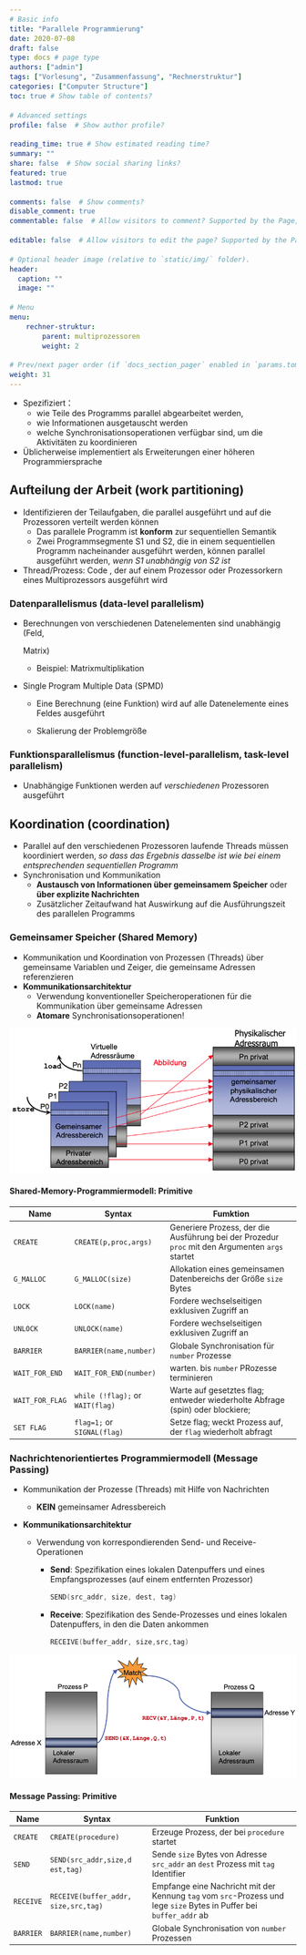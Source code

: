 ```yaml
---
# Basic info
title: "Parallele Programmierung"
date: 2020-07-08
draft: false
type: docs # page type
authors: ["admin"]
tags: ["Vorlesung", "Zusammenfassung", "Rechnerstruktur"]
categories: ["Computer Structure"]
toc: true # Show table of contents?

# Advanced settings
profile: false  # Show author profile?

reading_time: true # Show estimated reading time?
summary: ""
share: false  # Show social sharing links?
featured: true
lastmod: true

comments: false  # Show comments?
disable_comment: true
commentable: false  # Allow visitors to comment? Supported by the Page, Post, and Docs content types.

editable: false  # Allow visitors to edit the page? Supported by the Page, Post, and Docs content types.

# Optional header image (relative to `static/img/` folder).
header:
  caption: ""
  image: ""

# Menu
menu: 
    rechner-struktur:
        parent: multiprozessoren
        weight: 2

# Prev/next pager order (if `docs_section_pager` enabled in `params.toml`)
weight: 31
---
```


- Spezifiziert：
  - wie Teile des Programms parallel abgearbeitet werden, 
  - wie Informationen ausgetauscht werden
  - welche Synchronisationsoperationen verfügbar sind, um die Aktivitäten zu koordinieren
- Üblicherweise implementiert als Erweiterungen einer höheren Programmiersprache 

## Aufteilung der Arbeit (work partitioning)

- Identifizieren der Teilaufgaben, die parallel ausgeführt und auf die Prozessoren verteilt werden können
  - Das parallele Programm ist **konform** zur sequentiellen Semantik
  - Zwei Programmsegmente S1 und S2, die in einem sequentiellen Programm nacheinander ausgeführt werden, können parallel ausgeführt werden, *wenn S1 unabhängig von S2 ist*
- Thread/Prozess: Code , der auf einem Prozessor oder Prozessorkern eines Multiprozessors ausgeführt wird

### Datenparallelismus (data-level parallelism)

- Berechnungen von verschiedenen Datenelementen sind unabhängig (Feld,

  Matrix)

  - Beispiel: Matrixmultiplikation

- Single Program Multiple Data (SPMD)

  - Eine Berechnung (eine Funktion) wird auf alle Datenelemente eines Feldes ausgeführt

  - Skalierung der Problemgröße

### Funktionsparallelismus (function-level-parallelism, task-level parallelism)

- Unabhängige Funktionen werden auf *verschiedenen* Prozessoren ausgeführt



## Koordination (coordination)

- Parallel auf den verschiedenen Prozessoren laufende Threads müssen koordiniert werden, *so dass das Ergebnis dasselbe ist wie bei einem entsprechenden sequentiellen Programm*
- Synchronisation und Kommunikation
  - **Austausch von Informationen über gemeinsamem Speicher** oder **über explizite Nachrichten**
  - Zusätzlicher Zeitaufwand hat Auswirkung auf die Ausführungszeit des parallelen Programms

### Gemeinsamer Speicher (Shared Memory)

- Kommunikation und Koordination von Prozessen (Threads) über gemeinsame Variablen und Zeiger, die gemeinsame Adressen referenzieren
- **Kommunikationsarchitektur**
  - Verwendung konventioneller Speicheroperationen für die Kommunikation über gemeinsame Adressen
  - **Atomare** Synchronisationsoperationen!

<img src="https://raw.githubusercontent.com/EckoTan0804/upic-repo/master/uPic/截屏2020-07-10%2022.30.42.png" alt="截屏2020-07-10 22.30.42" style="zoom:67%;" />

#### Shared-Memory-Programmiermodell: Primitive

| Name            | Syntax                           | Fumktion                                                     |
| --------------- | -------------------------------- | ------------------------------------------------------------ |
| ``CREATE``      | ``CREATE(p,proc,args)``          | Generiere Prozess, der die Ausführung bei der Prozedur `proc` mit den Argumenten `args` startet |
| ``G_MALLOC``    | ``G_MALLOC(size)``               | Allokation eines gemeinsamen Datenbereichs der Größe `size` Bytes |
| ``LOCK``        | ``LOCK(name)``                   | Fordere wechselseitigen exklusiven Zugriff an                |
| ``UNLOCK``      | ``UNLOCK(name)``                 | Fordere wechselseitigen exklusiven Zugriff an                |
| `BARRIER`       | `BARRIER(name,number)`           | Globale Synchronisation für `number` Prozesse                |
| `WAIT_FOR_END`  | `WAIT_FOR_END(number)`           | warten. bis `number` PRozesse terminieren                    |
| `WAIT_FOR_FLAG` | `while (!flag);` or `WAIT(flag)` | Warte auf gesetztes flag; entweder wiederholte Abfrage (spin) oder blockiere; |
| `SET FLAG`      | `flag=1;` or `SIGNAL(flag)`      | Setze flag; weckt Prozess auf, der `flag` wiederholt abfragt |

### Nachrichtenorientiertes Programmiermodell (Message Passing)

- Kommunikation der Prozesse (Threads) mit Hilfe von Nachrichten

  - **KEIN** gemeinsamer Adressbereich

- **Kommunikationsarchitektur**

  - Verwendung von korrespondierenden Send- und Receive-Operationen

    - **Send**: Spezifikation eines lokalen Datenpuffers und eines Empfangsprozesses (auf einem entfernten Prozessor)

      ```c
      SEND(src_addr, size, dest, tag)
      ```

    - **Receive**: Spezifikation des Sende-Prozesses und eines lokalen Datenpuffers, in den die Daten ankommen

      ```C
      RECEIVE(buffer_addr, size,src,tag)
      ```

<img src="https://raw.githubusercontent.com/EckoTan0804/upic-repo/master/uPic/截屏2020-07-10%2022.35.07.png" alt="截屏2020-07-10 22.35.07" style="zoom:67%;" />

#### Message Passing: Primitive

| Name      | Syntax                               | Funktion                                                     |
| --------- | ------------------------------------ | ------------------------------------------------------------ |
| `CREATE`  | `CREATE(procedure)`                  | Erzeuge Prozess, der bei `procedure` startet                 |
| `SEND`    | `SEND(src_addr,size,d est,tag)`      | Sende `size` Bytes von Adresse `src_addr` an `dest` Prozess mit `tag` Identifier |
| `RECEIVE` | `RECEIVE(buffer_addr, size,src,tag)` | Empfange eine Nachricht mit der Kennung `tag` vom `src`-Prozess und lege `size` Bytes in Puffer bei `buffer_addr` ab |
| `BARRIER` | `BARRIER(name,number)`               | Globale Synchronisation von `number` Prozessen               |

